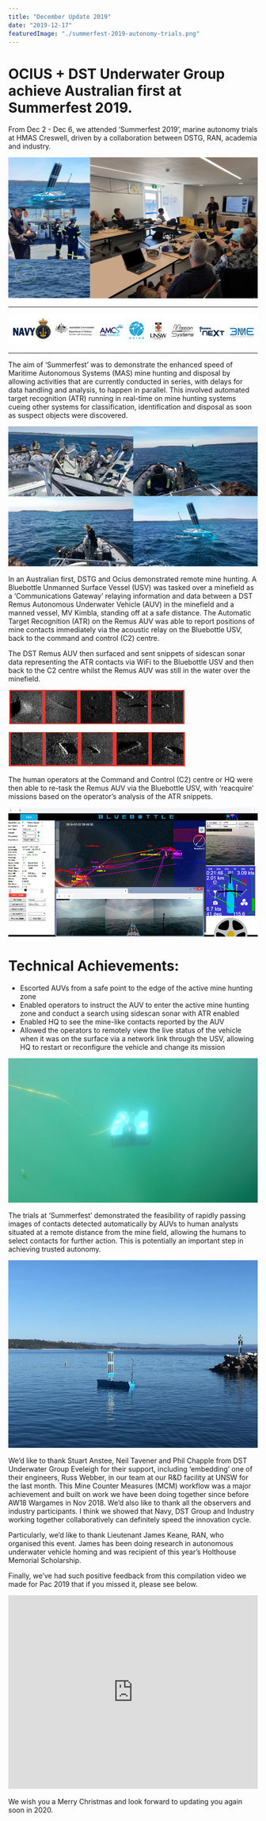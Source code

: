```yaml
---
title: "December Update 2019"
date: "2019-12-17"
featuredImage: "./summerfest-2019-autonomy-trials.png"
---
```


# OCIUS + DST Underwater Group achieve Australian first at Summerfest 2019.

From Dec 2 - Dec 6, we attended ‘Summerfest 2019’, marine autonomy trials at HMAS Creswell, driven by a collaboration between DSTG, RAN, academia and industry.

![This activity involved two Autonomous Underwater Vehicle (AUVs), a Bluebottle Unmanned Surface Vessel (USV), support boats, support personnel and observers - photos courtesy of 3ME Technology](./summerfest-2019-autonomy-trials.png)

____

![](./summerfest-2019-partners.png)
____

The aim of ‘Summerfest’ was to demonstrate the enhanced speed of Maritime Autonomous Systems (MAS) mine hunting and disposal by allowing activities that are currently conducted in series, with delays for data handling and analysis, to happen in parallel.  This involved automated target recognition (ATR) running in real-time on mine hunting systems cueing other systems for classification, identification and disposal as soon as suspect objects were discovered.

![Photos courtesy of Mission Systems](./remote-mine-hunting.png)

In an Australian first, DSTG and Ocius demonstrated remote mine hunting. A Bluebottle Unmanned Surface Vessel (USV) was tasked over a minefield as a ‘Communications Gateway’ relaying information and data between a DST Remus Autonomous Underwater Vehicle (AUV) in the minefield and a manned vessel, MV Kimbla, standing off at a safe distance. The Automatic Target Recognition (ATR) on the Remus AUV was able to report positions of mine contacts immediately via the acoustic relay on the Bluebottle USV, back to the command and control (C2) centre.

The DST Remus AUV then surfaced and sent snippets of sidescan sonar data representing the ATR contacts via WiFi to the Bluebottle USV and then back to the C2 centre whilst the Remus AUV was still in the water over the minefield.

![Snippets from the Remus AUV while surfaced in the minefield, transmitted via Wi-Fi to the USV over the minefield and then relayed to the manned support vessel, MV Kimbla standing off, safely out of range](./remus-auv.png)

The human operators at the Command and Control (C2) centre or HQ were then able to re-task the Remus AUV via the Bluebottle USV, with ‘reacquire’ missions based on the operator’s analysis of the ATR snippets. 

![Bluebottle mission control software which was adopted for use as a Common Control System](./bluebottle-mission-control.jpeg)

# Technical Achievements:
* Escorted AUVs from a safe point to the edge of the active mine hunting zone
* Enabled operators to instruct the AUV to enter the active mine hunting zone and conduct a search using sidescan sonar with ATR enabled
* Enabled HQ to see the mine-like contacts reported by the AUV
* Allowed the operators to remotely view the live status of the vehicle when it was on the surface via a network link through the USV, allowing HQ to restart or reconfigure the vehicle and change its mission

![The Bluebottle USV also deployed a Remote Operated Vehicle (ROV) which was controlled manually by a human at safe distance](./blutbottle-deploys-rov.png)

The trials at ‘Summerfest’ demonstrated the feasibility of rapidly passing images of contacts detected automatically by AUVs to human analysts situated at a remote distance from the mine field, allowing the humans to select contacts for further action. This is potentially an important step in achieving trusted autonomy.

![Bluebottle USV ‘Bob’ setting off to persistently monitor Autonomous Underwater Vehicles (AUVs)](./bob-monitors-auvs.jpg)

We’d like to thank Stuart Anstee, Neil Tavener and Phil Chapple from DST Underwater Group Eveleigh for their support, including ‘embedding’ one of their engineers, Russ Webber, in our team at our R&D facility at UNSW for the last month. This Mine Counter Measures (MCM) workflow was a major achievement and built on work we have been doing together since before AW18 Wargames in Nov 2018.
We’d also like to thank all the observers and industry participants. I think we showed that Navy, DST Group and Industry working together collaboratively can definitely speed the innovation cycle. 

Particularly, we’d like to thank Lieutenant James Keane, RAN, who organised this event. James has been doing research in autonomous underwater vehicle homing and was recipient of this year’s Holthouse Memorial Scholarship. 

Finally, we’ve had such positive feedback from this compilation video we made for Pac 2019 that if you missed it, please see below.

<iframe width="100%" height="390" src="https://www.youtube.com/embed/7vhvKcc-UPk" frameborder="0" allow="accelerometer; autoplay; encrypted-media; gyroscope; picture-in-picture" allowfullscreen></iframe>

We wish you a Merry Christmas and look forward to updating you again soon in 2020.
